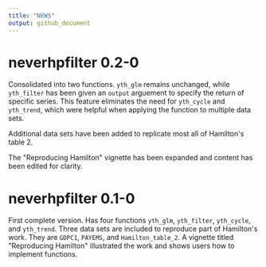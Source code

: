 ```yaml
---
title: "NEWS"
output: github_document
---
```


# neverhpfilter 0.2-0

Consolidated into two functions. `yth_glm` remains unchanged, while
`yth_filter` has been given an `output` arguement to specify the return of specific series. This feature eliminates the need for `yth_cycle` and `yth_trend`, which were helpful when applying the function to multiple data sets.

Additional data sets have been added to replicate most all of Hamilton's table 2.

The "Reproducing Hamilton" vignette has been expanded and content has been edited
for clarity.


# neverhpfilter 0.1-0

First complete version. Has four functions `yth_glm`, `yth_filter`, `yth_cycle`, and 
`yth_trend`. Three data sets are included to reproduce part of Hamilton's work.
They are `GDPC1`, `PAYEMS`, and `Hamilton_table_2`. A vignette titled "Reproducing Hamilton" illustrated the work and shows users how to implement functions.

